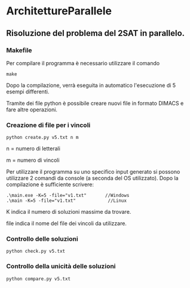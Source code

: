 # ArchitettureParallele

## Risoluzione del problema del 2SAT in parallelo.

### Makefile
Per compilare il programma è necessario utilizzare il comando
```
make
```
Dopo la compilazione, verrà eseguita in automatico l'esecuzione di 5 esempi differenti.

Tramite dei file python è possibile creare nuovi file in formato DIMACS e fare altre operazioni.

### Creazione di file per i vincoli
```
python create.py v5.txt n m
```
n = numero di letterali

m = numero di vincoli

Per utilizzare il programma su uno specifico input generato si possono utilizzare 2 comandi da console (a seconda del OS utilizzato). Dopo la compilazione è sufficiente scrivere:
```
.\main.exe -K=5 -file="v1.txt"       //Windows
.\main -K=5 -file="v1.txt"            //Linux
```
K indica il numero di soluzioni massime da trovare.

file indica il nome del file dei vincoli da utilizzare.


### Controllo delle soluzioni
```
python check.py v5.txt
```

### Controllo della unicità delle soluzioni
```
python compare.py v5.txt
```
